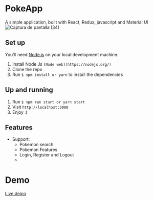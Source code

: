 # PokeApp

A simple application, built with React, Redux, javascript and Material UI
![Captura de pantalla (34)](https://user-images.githubusercontent.com/86851423/138634652-dd4fd56c-53b5-4dcd-b61a-17804f2d249e.png)


## Set up

You'll need [Node.js](https://nodejs.org/) on your local development machine.

1. Install Node Js `[Node web](https://nodejs.org/)`
2. Clone the repo
3. Run `$ npm install or yarn` to install the dependencies

## Up and running

1.  Run `$ npm run start or yarn start`
2. Visit `http://localhost:3000`
3. Enjoy :)

## Features

* Support:
  * Pokemon search
  * Pokemon Features
  * Login, Register and Logout
  * 
# Demo
[Live demo](https://pokemonpage-53d31.web.app/)
